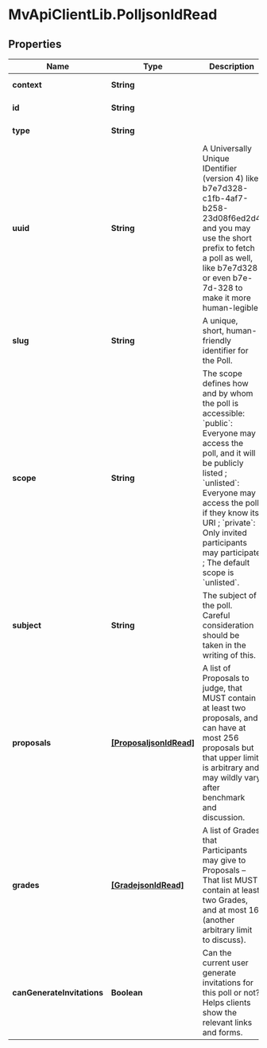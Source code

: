 # MvApiClientLib.PolljsonldRead

## Properties

Name | Type | Description | Notes
------------ | ------------- | ------------- | -------------
**context** | **String** |  | [optional] [readonly] 
**id** | **String** |  | [optional] [readonly] 
**type** | **String** |  | [optional] [readonly] 
**uuid** | **String** | A Universally Unique IDentifier (version 4) like b7e7d328-c1fb-4af7-b258-23d08f6ed2d4 and you may use the short prefix to fetch a poll as well, like b7e7d328 or even b7e-7d-328 to make it more human-legible. | [optional] 
**slug** | **String** | A unique, short, human-friendly identifier for the Poll. | [optional] 
**scope** | **String** | The scope defines how and by whom the poll is accessible: &#x60;public&#x60;: Everyone may access the poll, and it will be publicly listed ; &#x60;unlisted&#x60;: Everyone may access the poll if they know its URI ; &#x60;private&#x60;: Only invited participants may participate ; The default scope is &#x60;unlisted&#x60;. | [optional] 
**subject** | **String** | The subject of the poll. Careful consideration should be taken in the writing of this. | 
**proposals** | [**[ProposaljsonldRead]**](ProposaljsonldRead.md) | A list of Proposals to judge, that MUST contain at least two proposals, and can have at most 256 proposals but that upper limit is arbitrary and may wildly vary after benchmark and discussion. | [optional] 
**grades** | [**[GradejsonldRead]**](GradejsonldRead.md) | A list of Grades that Participants may give to Proposals – That list MUST contain at least two Grades, and at most 16 (another arbitrary limit to discuss). | [optional] 
**canGenerateInvitations** | **Boolean** | Can the current user generate invitations for this poll or not? Helps clients show the relevant links and forms. | [optional] 


